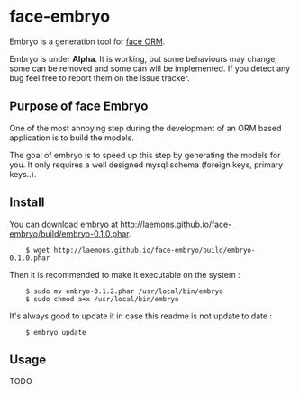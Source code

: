 face-embryo
===========

Embryo is a generation tool for [face ORM](https://github.com/laemons/face).

Embryo is under **Alpha**. It is working, but some behaviours may change, some can be removed and some can will be implemented.
If you detect any bug feel free to report them on the issue tracker.

Purpose of face Embryo
----------------------

One of the most annoying step during the development of an ORM based application is to build the models.

The goal of embryo is to speed up this step by generating the models for you. It only requires a well designed
mysql schema (foreign keys, primary keys..).


Install
-------

You can download embryo at http://laemons.github.io/face-embryo/build/embryo-0.1.0.phar.

```shell
    $ wget http://laemons.github.io/face-embryo/build/embryo-0.1.0.phar
```

Then it is recommended to make it executable on the system :

```shell
    $ sudo mv embryo-0.1.2.phar /usr/local/bin/embryo
    $ sudo chmod a+x /usr/local/bin/embryo
```

It's always good to update it in case this readme is not update to date :

```shell
    $ embryo update
```


Usage
-----

TODO
